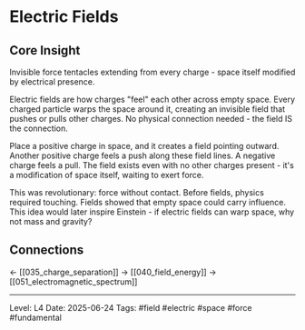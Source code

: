 # Electric Fields

## Core Insight
Invisible force tentacles extending from every charge - space itself modified by electrical presence.

Electric fields are how charges "feel" each other across empty space. Every charged particle warps the space around it, creating an invisible field that pushes or pulls other charges. No physical connection needed - the field IS the connection.

Place a positive charge in space, and it creates a field pointing outward. Another positive charge feels a push along these field lines. A negative charge feels a pull. The field exists even with no other charges present - it's a modification of space itself, waiting to exert force.

This was revolutionary: force without contact. Before fields, physics required touching. Fields showed that empty space could carry influence. This idea would later inspire Einstein - if electric fields can warp space, why not mass and gravity?

## Connections
← [[035_charge_separation]]
→ [[040_field_energy]]
→ [[051_electromagnetic_spectrum]]

---
Level: L4
Date: 2025-06-24
Tags: #field #electric #space #force #fundamental